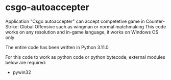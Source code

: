 # csgo-autoaccepter


Application "Csgo autoaccepter" can accept competetive game in Counter-Strike: Global Offensive such as wingman or normal matchmaking
This code works on any resolution and in-game language, it works on Windows OS only

The entire code has been written in Python 3.11.0

For this code to work as python code or python bytecode, external modules below are required:
- pywin32




